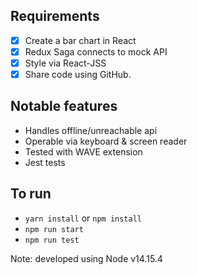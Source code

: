 ## Requirements

- [x] Create a bar chart in React
- [x] Redux Saga connects to mock API
- [x] Style via React-JSS
- [x] Share code using GitHub.

## Notable features

- Handles offline/unreachable api
- Operable via keyboard & screen reader
- Tested with WAVE extension
- Jest tests

## To run

- `yarn install` or `npm install`
- `npm run start`
- `npm run test`

Note: developed using Node v14.15.4
